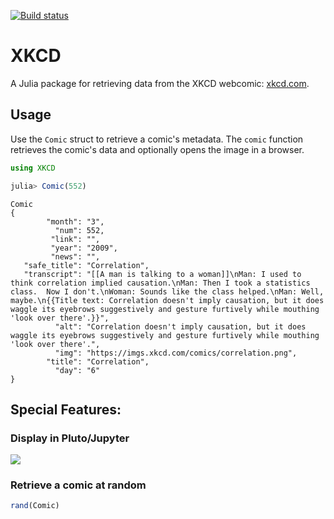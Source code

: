  [![Build status](https://github.com/joshday/XKCD.jl/workflows/CI/badge.svg)](https://github.com/joshday/XKCD.jl/actions?query=workflow%3ACI+branch%3Amaster) 

# XKCD

A Julia package for retrieving data from the XKCD webcomic: [xkcd.com](https://xkcd.com).

## Usage

Use the `Comic` struct to retrieve a comic's metadata.
The `comic` function retrieves the comic's data and optionally opens the image in a browser.

```julia
using XKCD

julia> Comic(552)
```

```
Comic
{
        "month": "3",
          "num": 552,
         "link": "",
         "year": "2009",
         "news": "",
   "safe_title": "Correlation",
   "transcript": "[[A man is talking to a woman]]\nMan: I used to think correlation implied causation.\nMan: Then I took a statistics class.  Now I don't.\nWoman: Sounds like the class helped.\nMan: Well, maybe.\n{{Title text: Correlation doesn't imply causation, but it does waggle its eyebrows suggestively and gesture furtively while mouthing 'look over there'.}}",
          "alt": "Correlation doesn't imply causation, but it does waggle its eyebrows suggestively and gesture furtively while mouthing 'look over there'.",
          "img": "https://imgs.xkcd.com/comics/correlation.png",
        "title": "Correlation",
          "day": "6"
}
```

## Special Features:

### Display in Pluto/Jupyter

![](https://user-images.githubusercontent.com/8075494/106803558-57100e00-6632-11eb-8fdb-c2050d91ef2a.png)

### Retrieve a comic at random

```julia
rand(Comic)
```
